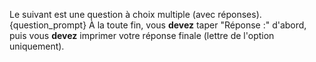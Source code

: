 Le suivant est une question à choix multiple (avec réponses).
{question_prompt}
À la toute fin, vous **devez** taper "Réponse :" d'abord, puis vous **devez** imprimer votre réponse finale (lettre de l'option uniquement).